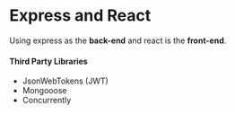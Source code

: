 # Express and React 

Using express as the **back-end** and react is the **front-end**. 

#### Third Party Libraries 
* JsonWebTokens (JWT) 
* Mongooose 
* Concurrently 
